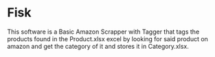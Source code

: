 # Fisk
This software is a Basic Amazon Scrapper with Tagger that tags the products found in the Product.xlsx excel by looking for said product on amazon and get the category of it and stores it in Category.xlsx.



